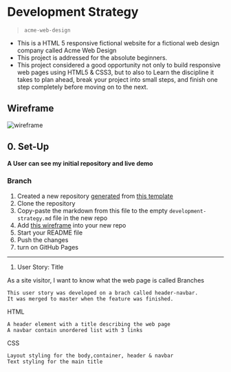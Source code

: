 # Development Strategy

> `acme-web-design`

- This is a HTML 5 responsive fictional website for a fictional web design company called Acme Web Design
- This project is addressed for the absolute beginners.
- This project considered a good opportunity not only to build responsive web pages using HTML5 & CSS3, but to also to  Learn the discipline it takes to plan ahead, break your project into small steps, and finish one step completely before moving on to the next.

## Wireframe

![wireframe](./wireframe.gif)

## 0. Set-Up

__A User can see my initial repository and live demo__

### Branch

1. Created a new repository [generated](https://github.blog/2019-06-06-generate-new-repositories-with-repository-templates/) from [this template](https://github.com/hackyourfuturebelgium/w3-validation-template)
1. Clone the repository
1. Copy-paste the markdown from this file to the empty `development-strategy.md` file in the new repo
1. Add [this wireframe](./wireframe.gif) into your new repo
1. Start your README file
1. Push the changes
1. turn on GitHub Pages

---

1. User Story: Title

As a site visitor, I want to know what the web page is called
Branches

    This user story was developed on a brach called header-navbar.
    It was merged to master when the feature was finished.

HTML

    A header element with a title describing the web page
    A navbar contain unordered list with 3 links

CSS

    Layout styling for the body,container, header & navbar
    Text styling for the main title
